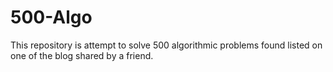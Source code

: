 # 500-Algo
This repository is attempt to solve 500 algorithmic problems found listed on one of the blog shared by a friend. 

